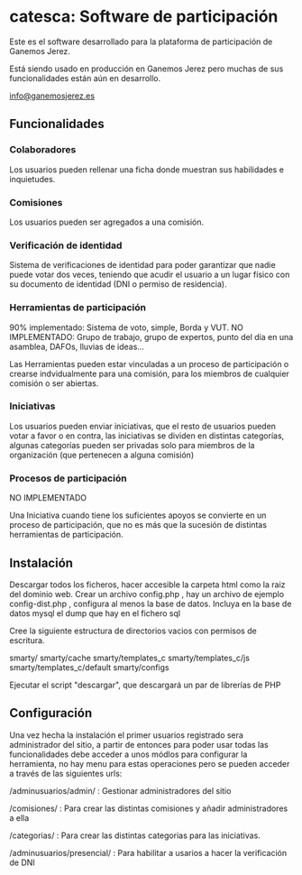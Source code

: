 # catesca: Software de participación

Este es el software desarrollado para la plataforma de participación de Ganemos Jerez.

Está siendo usado en producción en Ganemos Jerez pero muchas de sus funcionalidades están aún en desarrollo.

info@ganemosjerez.es

## Funcionalidades

### Colaboradores

Los usuarios pueden rellenar una ficha donde muestran sus habilidades e inquietudes.

### Comisiones

Los usuarios pueden ser agregados a una comisión.

### Verificación de identidad

Sistema de verificaciones de identidad para poder garantizar que nadie puede votar dos veces, teniendo que acudir el usuario a un lugar físico con su documento de identidad (DNI o permiso de residencia).

### Herramientas de participación

90% implementado: Sistema de voto, simple, Borda y VUT.
NO IMPLEMENTADO: Grupo de trabajo, grupo de expertos, punto del día en una asamblea, DAFOs, lluvias de ideas...

Las Herramientas pueden estar vinculadas a un proceso de participación o crearse indvidualmente para una comisión, para los miembros de cualquier comisión o ser abiertas.

### Iniciativas

Los usuarios pueden enviar iniciativas, que el resto de usuarios pueden votar a favor o en contra, las iniciativas se dividen en distintas categorías, algunas categorías pueden ser privadas solo para miembros de la organización (que pertenecen a alguna comisión)

### Procesos de participación

NO IMPLEMENTADO

Una Iniciativa cuando tiene los suficientes apoyos se convierte en un proceso de participación, que no es más que la sucesión de distintas herramientas de participación.

## Instalación

Descargar todos los ficheros, hacer accesible la carpeta html como la raiz del dominio web.
Crear un archivo config.php , hay un archivo de ejemplo config-dist.php , configura al menos la base de datos.
Incluya en la base de datos mysql el dump que hay en el fichero sql

Cree la siguiente estructura de directorios vacios con permisos de escritura.

smarty/
smarty/cache
smarty/templates_c
smarty/templates_c/js
smarty/templates_c/default
smarty/configs

Ejecutar el script "descargar", que descargará un par de librerías de PHP

## Configuración

Una vez hecha la instalación el primer usuarios registrado sera administrador del sitio, a partir de entonces para poder usar todas las funcionalidades debe acceder a unos módlos para configurar la herramienta, no hay menu para estas operaciones pero se pueden acceder a través de las siguientes urls:

/adminusuarios/admin/ : Gestionar administradores del sitio

/comisiones/ : Para crear las distintas comisiones y añadir administradores a ella

/categorias/ : Para crear las distintas categorias para las iniciativas.

/adminusuarios/presencial/ : Para habilitar a usarios a hacer la verificación de DNI




